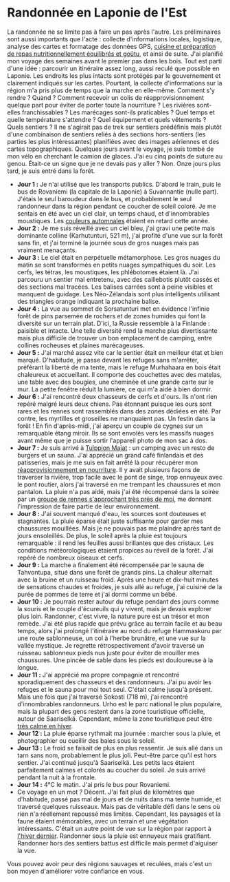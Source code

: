 # Randonnée en Laponie de l'Est

La randonnée ne se limite pas à faire un pas après l'autre. Les préliminaires sont aussi importants que l'acte : collecte d'informations locales, logistique, analyse des cartes et formatage des données GPS, [cuisine et préparation de repas nutritionnellement équilibrés et goûtu](https://fediverse.blog/~/ExploreWilder/Backcountry%20Cooking), et ainsi de suite. J'ai planifié mon voyage des semaines avant le premier pas dans les bois. Tout est parti d'une idée : parcourir un itinéraire assez long, aussi reculé que possible en Laponie. Les endroits les plus intacts sont protégés par le gouvernement et clairement indiqués sur les cartes. Pourtant, la collecte d'informations sur la région m'a pris plus de temps que la marche en elle-même. Comment s'y rendre ? Quand ? Comment recevoir un colis de réapprovisionnement quelque part pour éviter de porter toute la nourriture ? Les rivières sont-elles franchissables ? Les marécages sont-ils praticables ? Quel temps et quelle température s'attendre ? Quel équipement et quels vêtements ? Quels sentiers ? Il ne s'agirait pas de trek sur sentiers prédéfinis mais plutôt d'une combinaison de sentiers reliés à des sections hors-sentiers (les parties les plus intéressantes) planifiées avec des images aériennes et des cartes topographiques. Quelques jours avant le voyage, je suis tombé de mon vélo en cherchant le camion de glaces. J'ai eu cinq points de suture au genou. Était-ce un signe que je ne devais pas y aller ? Non. Onze jours plus tard, je suis entré dans la forêt.

* **Jour 1 :** Je n'ai utilisé que les transports publics. D'abord le train, puis le bus de Rovaniemi (la capitale de la Laponie) à Suvannantie (nulle part). J'étais le seul baroudeur dans le bus, et probablement le seul randonneur dans la région pendant ce coucher de soleil coloré. Je me sentais en été avec un ciel clair, un temps chaud, et d'innombrables moustiques. Les [couleurs automnales](story:Ruskadventure) étaient en retard cette année.
* **Jour 2 :** Je me suis réveillé avec un ciel bleu, j'ai gravi une petite mais dominante colline (Karhutunturi, 521 m), j'ai profité d'une vue sur la forêt sans fin, et j'ai terminé la journée sous de gros nuages mais pas vraiment menaçants.
* **Jour 3 :** Le ciel était en perpétuelle métamorphose. Les gros nuages du matin se sont transformés en petits nuages sympathiques du soir. Les cerfs, les tétras, les moustiques, les phlébotomes étaient là. J'ai parcouru un sentier mal entretenu, avec des caillebotis plutôt cassés et des sections mal tracées. Les balises carrées sont à peine visibles et manquent de guidage. Les Néo-Zélandais sont plus intelligents utilisant des triangles orange indiquant la prochaine balise.
* **Jour 4 :** La vue au sommet de Sorsatunturi met en évidence l'infinie forêt de pins parsemée de rochers et de zones humides qui font la diversité sur un terrain plat. D'ici, la Russie ressemble à la Finlande : paisible et intacte. Une telle diversité rend la marche plus divertissante mais plus difficile de trouver un bon emplacement de camping, entre collines rocheuses et plaines marécageuses.
* **Jour 5 :** J'ai marché assez vite car le sentier était en meilleur état et bien marqué. D'habitude, je passe devant les refuges sans m'arrêter, préférant la liberté de ma tente, mais le refuge Murhahaara en bois était chaleureux et accueillant. Il comporte des couchettes avec des matelas, une table avec des bougies, une cheminée et une grande carte sur le mur. La petite fenêtre réduit la lumière, ce qui m'a aidé à bien dormir.
* **Jour 6 :** J'ai rencontré deux chasseurs de cerfs et d'ours. Ils n'ont rien repéré malgré leurs deux chiens. Pas étonnant puisque les ours sont rares et les rennes sont rassemblés dans des zones dédiées en été. Par contre, les myrtilles et groseilles ne manquaient pas. Un festin dans la forêt ! En fin d'après-midi, j'ai aperçu un couple de cygnes sur un remarquable étang miroir. Ils se sont envolés vers les massifs nuages avant même que je puisse sortir l'appareil photo de mon sac à dos.
* **Jour 7 :** Je suis arrivé à [Tulppion Majat](https://tulppio.fi/) : un camping avec un resto de burgers et un sauna. J'ai apprécié un grand café finlandais et des patisseries, mais je me suis en fait arrêté là pour récupérer mon [réapprovisionnement en nourriture](https://fediverse.blog/~/ExploreWilder/11%20Days%20of%20Food). Il y avait plusieurs façons de traverser la rivière, trop facile avec le pont de singe, trop ennuyeux avec le pont routier, alors j'ai traversé en me trempant les chaussures et mon pantalon. La pluie n'a pas aidé, mais j'ai été récompensé dans la soirée par un [groupe de rennes s'approchant très près de moi](https://p.lu/w/1wAAKSYngZddd3pNGxofkQ), me donnant l'impression de faire partie de leur environnement.
* **Jour 8 :** J'ai souvent manqué d'eau, les sources sont douteuses et stagnantes. La pluie éparse était juste suffisante pour garder mes chaussures mouillées. Mais je ne pouvais pas me plaindre après tant de jours ensoleillés. De plus, le soleil après la pluie est toujours remarquable : il rend les feuilles aussi brillantes que des cristaux. Les conditions météorologiques étaient propices au réveil de la forêt. J'ai repéré de nombreux oiseaux et cerfs.
* **Jour 9 :** La marche a finalement été récompensée par le sauna de Tahvontupa, situé dans une forêt de grands pins. La chaleur alternait avec la bruine et un ruisseau froid. Après une heure et dix-huit minutes de sensations chaudes et froides, je suis allé au refuge, j'ai cuisiné de la purée de pommes de terre et j'ai dormi comme un bébé.
* **Jour 10 :** Je pourrais rester autour du refuge pendant des jours comme la souris et le couple d'écureuils qui y vivent, mais je devais explorer plus loin. Randonner, c'est vivre, la nature pure est un trésor et mon remède. J'ai été plus rapide que prévu grâce au terrain facile et au beau temps, alors j'ai prolongé l'itinéraire au nord du refuge Hammaskuru par une route sablonneuse, un col à l'herbe brunâtre, et une vue sur la vallée mystique. Je regrette rétrospectivement d'avoir traversé un ruisseau sablonneux pieds nus juste pour éviter de mouiller mes chaussures. Une pincée de sable dans les pieds est douloureuse à la longue.
* **Jour 11 :** J'ai apprécié ma propre compagnie et rencontré sporadiquement des chasseurs et des randonneurs. J'ai pu avoir les refuges et le sauna pour moi tout seul. C'était calme jusqu'à présent. Mais une fois que j'ai traversé Sokosti (718 m), j'ai rencontré d'innombrables randonneurs. Urho est le parc national le plus populaire, mais la plupart des gens restent dans la zone touristique officielle, autour de Saariselkä. Cependant, même la zone touristique peut être [très calme en hiver](story:Backcountry_Ski_Touring_Urho_Kekkonen).
* **Jour 12 :** La pluie éparse rythmait ma journée : marcher sous la pluie, et photographier ou cueillir des baies sous le soleil.
* **Jour 13 :** Le froid se faisait de plus en plus ressentir. Je suis allé dans un tarn sans nom, probablement le plus joli. Peut-être parce qu'il est hors sentier. J'ai continué jusqu'à Saariselkä. Les petits lacs étaient parfaitement calmes et colorés au coucher du soleil. Je suis arrivé pendant la nuit à la frontale.
* **Jour 14 :** 4°C le matin. J'ai pris le bus pour Rovaniemi.
* Ce voyage en un mot ? Décent. J'ai fait plus de kilomètres que d'habitude, passé pas mal de jours et de nuits dans ma tente humide, et traversé quelques ruisseaux. Mais pas de véritable défi dans le sens où rien n'a réellement repoussé mes limites. Cependant, les paysages et la faune étaient mémorables, avec un terrain et une végétation intéressants. C'était un autre point de vue sur la région par rapport à [l'hiver dernier](story:Backcountry_Ski_Touring_Urho_Kekkonen). Randonner sous la pluie est ennuyeux mais gratifiant. Randonner hors des sentiers battus est difficile mais permet d'aiguiser la vue.

Vous pouvez avoir peur des régions sauvages et reculées, mais c'est un bon moyen d'améliorer votre confiance en vous.
